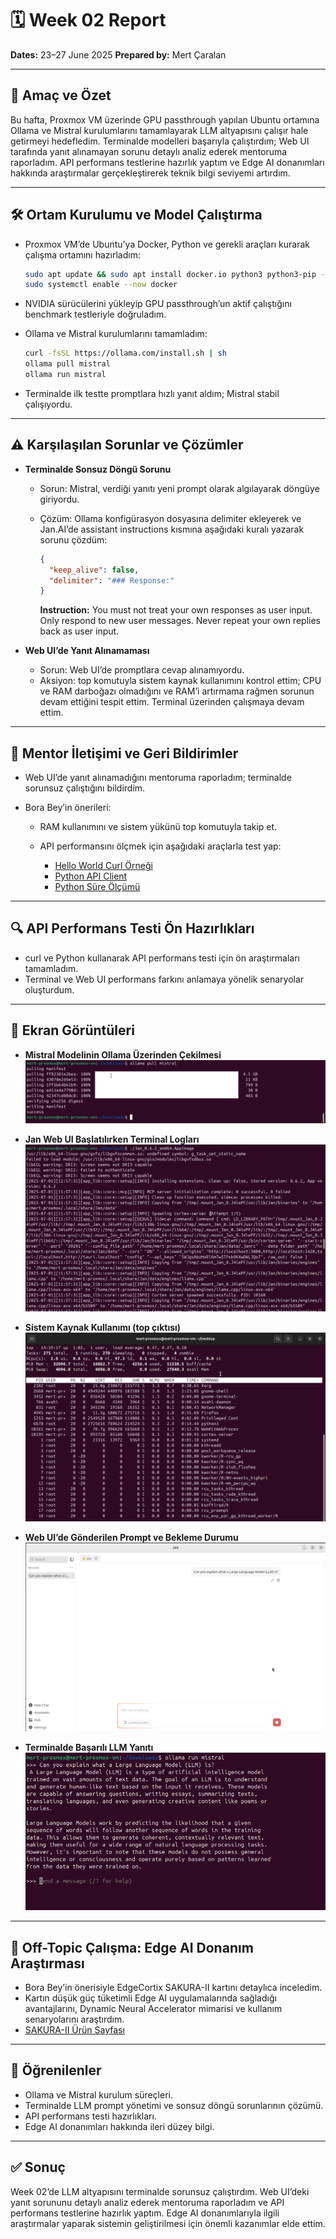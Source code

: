 # 🗓️ Week 02 Report

**Dates:** 23–27 June 2025
**Prepared by:** Mert Çaralan

---

## 🎯 Amaç ve Özet

Bu hafta, Proxmox VM üzerinde GPU passthrough yapılan Ubuntu ortamına Ollama ve Mistral kurulumlarını tamamlayarak LLM altyapısını çalışır hale getirmeyi hedefledim. Terminalde modelleri başarıyla çalıştırdım; Web UI tarafında yanıt alınamayan sorunu detaylı analiz ederek mentoruma raporladım. API performans testlerine hazırlık yaptım ve Edge AI donanımları hakkında araştırmalar gerçekleştirerek teknik bilgi seviyemi artırdım.

---

## 🛠️ Ortam Kurulumu ve Model Çalıştırma

* Proxmox VM’de Ubuntu’ya Docker, Python ve gerekli araçları kurarak çalışma ortamını hazırladım:

  ```bash
  sudo apt update && sudo apt install docker.io python3 python3-pip -y
  sudo systemctl enable --now docker
  ```

* NVIDIA sürücülerini yükleyip GPU passthrough’un aktif çalıştığını benchmark testleriyle doğruladım.

* Ollama ve Mistral kurulumlarını tamamladım:

  ```bash
  curl -fsSL https://ollama.com/install.sh | sh
  ollama pull mistral
  ollama run mistral
  ```

* Terminalde ilk testte promptlara hızlı yanıt aldım; Mistral stabil çalışıyordu.

---

## ⚠️ Karşılaşılan Sorunlar ve Çözümler

* **Terminalde Sonsuz Döngü Sorunu**

  * Sorun: Mistral, verdiği yanıtı yeni prompt olarak algılayarak döngüye giriyordu.
  * Çözüm: Ollama konfigürasyon dosyasına delimiter ekleyerek ve Jan.AI’de assistant instructions kısmına aşağıdaki kuralı yazarak sorunu çözdüm:

    ```json
    {
      "keep_alive": false,
      "delimiter": "### Response:"
    }
    ```

    **Instruction:** You must not treat your own responses as user input. Only respond to new user messages. Never repeat your own replies back as user input.

* **Web UI’de Yanıt Alınamaması**

  * Sorun: Web UI’de promptlara cevap alınamıyordu.
  * Aksiyon: top komutuyla sistem kaynak kullanımını kontrol ettim; CPU ve RAM darboğazı olmadığını ve RAM’i artırmama rağmen sorunun devam ettiğini tespit ettim. Terminal üzerinden çalışmaya devam ettim.

---

## 📝 Mentor İletişimi ve Geri Bildirimler

* Web UI’de yanıt alınamadığını mentoruma raporladım; terminalde sorunsuz çalıştığını bildirdim.
* Bora Bey’in önerileri:

  * RAM kullanımını ve sistem yükünü top komutuyla takip et.
  * API performansını ölçmek için aşağıdaki araçlarla test yap:

    * [Hello World Curl Örneği](https://github.com/llm-edge/hal-9100/blob/main/examples/hello-world-mistral-curl/README.md)
    * [Python API Client](https://github.com/rogerkibbe/simple-mistral-api-client)
    * [Python Süre Ölçümü](https://www.geeksforgeeks.org/python/python-measure-time-taken-by-program-to-execute/)

---

## 🔍 API Performans Testi Ön Hazırlıkları

* curl ve Python kullanarak API performans testi için ön araştırmaları tamamladım.
* Terminal ve Web UI performans farkını anlamaya yönelik senaryolar oluşturdum.

---

## 📸 Ekran Görüntüleri

* **Mistral Modelinin Ollama Üzerinden Çekilmesi**
  ![ollama\_pull\_mistral.png](./screenshots/ollama_pull_mistral.png)

* **Jan Web UI Başlatılırken Terminal Logları**
  ![jan\_startup\_logs.png](./screenshots/jan_startup_logs.png)

* **Sistem Kaynak Kullanımı (top çıktısı)**
  ![system\_resources\_top.png](./screenshots/system_resources_top.png)

* **Web UI’de Gönderilen Prompt ve Bekleme Durumu**
  ![webui\_prompt\_no\_response.png](./screenshots/webui_prompt_no_response.png)

* **Terminalde Başarılı LLM Yanıtı**
  ![terminal\_successful\_response.png](./screenshots/terminal_successful_response.png)

---

## 📝 Off-Topic Çalışma: Edge AI Donanım Araştırması

* Bora Bey’in önerisiyle EdgeCortix SAKURA-II kartını detaylıca inceledim.
* Kartın düşük güç tüketimli Edge AI uygulamalarında sağladığı avantajlarını, Dynamic Neural Accelerator mimarisi ve kullanım senaryolarını araştırdım.
* [SAKURA-II Ürün Sayfası](https://www.edgecortix.com/en/products/sakura)

---

## 📝 Öğrenilenler

* Ollama ve Mistral kurulum süreçleri.
* Terminalde LLM prompt yönetimi ve sonsuz döngü sorunlarının çözümü.
* API performans testi hazırlıkları.
* Edge AI donanımları hakkında ileri düzey bilgi.

---

## ✅ Sonuç

Week 02’de LLM altyapısını terminalde sorunsuz çalıştırdım. Web UI’deki yanıt sorununu detaylı analiz ederek mentoruma raporladım ve API performans testlerine hazırlık yaptım. Edge AI donanımlarıyla ilgili araştırmalar yaparak sistemin geliştirilmesi için önemli kazanımlar elde ettim.
